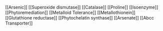 [[Arsenic]]
[[Superoxide dismutase]]
[[Catalase]]
[[Proline]]
[[Isoenzyme]]
[[Phytoremediation]]
[[Metalloid Tolerance]]
[[Metallothionein]]
[[Glutathione reductase]]
[[Phytochelatin synthase]]
[[Arsenate]]
[[Abcc Transporter]]
